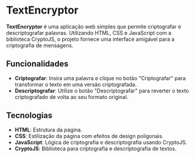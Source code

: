 # TextEncryptor

**TextEncryptor** é uma aplicação web simples que permite criptografar e descriptografar palavras. Utilizando HTML, CSS e JavaScript com a biblioteca CryptoJS, o projeto fornece uma interface amigável para a criptografia de mensagens.

## Funcionalidades

- **Criptografar**: Insira uma palavra e clique no botão "Criptografar" para transformar o texto em uma versão criptografada.
- **Descriptografar**: Utilize o botão "Descriptografar" para reverter o texto criptografado de volta ao seu formato original.

## Tecnologias

- **HTML**: Estrutura da página.
- **CSS**: Estilização da página com efeitos de design poligonais.
- **JavaScript**: Lógica de criptografia e descriptografia usando CryptoJS.
- **CryptoJS**: Biblioteca para criptografia e descriptografia de textos.

